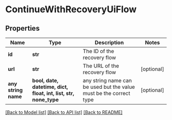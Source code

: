 # ContinueWithRecoveryUiFlow


## Properties
Name | Type | Description | Notes
------------ | ------------- | ------------- | -------------
**id** | **str** | The ID of the recovery flow | 
**url** | **str** | The URL of the recovery flow | [optional] 
**any string name** | **bool, date, datetime, dict, float, int, list, str, none_type** | any string name can be used but the value must be the correct type | [optional]

[[Back to Model list]](../README.md#documentation-for-models) [[Back to API list]](../README.md#documentation-for-api-endpoints) [[Back to README]](../README.md)


